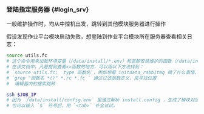 ### 登陆指定服务器 {#login_srv}

一般维护操作时，均从中控机出发，跳转到其他模块服务器进行操作

假设发现作业平台模块启动失败，想登陆到作业平台模块所在服务器查看相关日志：

```bash
source utils.fc
# 这个命令用来加载环境变量（/data/install/*.env）和蓝鲸安装维护的函数（/data/install/*.{rc,fc})。
# 在该文档中，凡是提到查看xx函数的地方，可以用以下方法找到：
# `source utils.fc;  type 函数名`，例如想看 initdata_rabbitmq 做了什么事情，请运行 `type initdata_rabbitmq` ，返回的内容里可能也有没见过的函数调用，那继续使用 `type 函数名` 来查看
# `grep "函数名 *()" *.rc *.fc ` 通过过滤函数定义，来寻找位置
#  编辑器内的搜索跳转
```

```bash
ssh $JOB_IP
# 因为 `/data/install/config.env` 里通过解析 install.config ，生成了模块对应的 IP ，所以，我们可以直接用 $MODULE_IP 这样的方式来访问。MODULE，用 install.config 里模块名的大写形式进行替换。譬如 bkdata 所在的 IP 为 `$BKDATA_IP` ，配置平台所在IP为 `$CMDB_IP` ，依此类推。
# 也可以输入 `$` 符号后，用 `<tab>` 补全试试。
```
